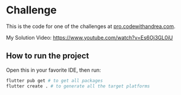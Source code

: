 # Challenge

This is the code for one of the challenges at [pro.codewithandrea.com](https://pro.codewithandrea.com/).

My Solution Video: https://www.youtube.com/watch?v=Es6Oj3GL0iU

## How to run the project

Open this in your favorite IDE, then run:

```zsh
flutter pub get # to get all packages
flutter create . # to generate all the target platforms
```
